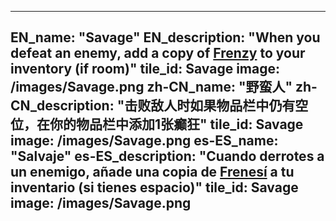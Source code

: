 ---

EN_name: "Savage"
EN_description: "When you defeat an enemy, add a copy of <a href = '../abilities#Frenzy'>Frenzy</a> to your inventory (if room)"
tile_id: Savage
image: /images/Savage.png
zh-CN_name: "野蛮人"
zh-CN_description: "击败敌人时如果物品栏中仍有空位，在你的物品栏中添加1张癫狂"
tile_id: Savage
image: /images/Savage.png
es-ES_name: "Salvaje"
es-ES_description: "Cuando derrotes a un enemigo, añade una copia de <a href = '../abilities#Frenzy'>Frenesí</a> a tu inventario (si tienes espacio)"
tile_id: Savage
image: /images/Savage.png
---